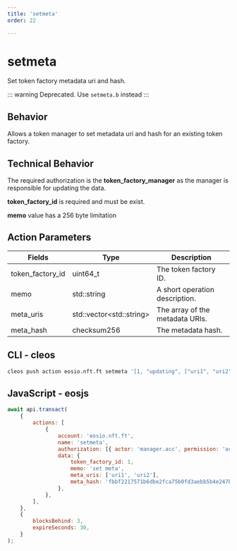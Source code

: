 ```yaml
---
title: 'setmeta'
order: 22

---
```


# setmeta

Set token factory metadata uri and hash.

::: warning
Deprecated. Use `setmeta.b` instead
:::

## Behavior

Allows a token manager to set metadata uri and hash for an existing token factory.

## Technical Behavior

The required authorization is the **token_factory_manager** as the manager is responsible for updating the data.

**token_factory_id** is required and must be exist.

**memo** value has a 256 byte limitation

## Action Parameters

| Fields           | Type                      | Description                     |
| ---------------- | ------------------------- | ------------------------------- |
| token_factory_id | uint64_t                  | The token factory ID.           |
| memo             | std::string               | A short operation description.  |
| meta_uris        | std::vector\<std::string> | The array of the metadata URIs. |
| meta_hash        | checksum256               | The metadata hash.              |

## CLI - cleos

```bash
cleos push action eosio.nft.ft setmeta '[1, "updating", ["uri1", "uri2"], "fbbf2217571b6dbe2fca75b0fd3aebb5b4e247bc89e235d4d09d014bb855d1c9"]' -p manager.acc@active
```

## JavaScript - eosjs

```js
await api.transact(
    {
        actions: [
            {
                account: 'eosio.nft.ft',
                name: 'setmeta',
                authorization: [{ actor: 'manager.acc', permission: 'active' }],
                data: {
                    token_factory_id: 1,
                    memo: 'set meta',
                    meta_uris: ['uri1', 'uri2'],
                    meta_hash: 'fbbf2217571b6dbe2fca75b0fd3aebb5b4e247bc89e235d4d09d014bb855d1c9',
                },
            },
        ],
    },
    {
        blocksBehind: 3,
        expireSeconds: 30,
    }
);
```
